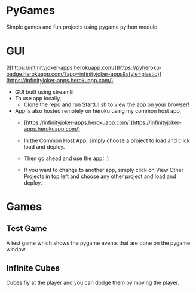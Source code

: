 # PyGames
 Simple games and fun projects using pygame python module

# GUI
[![https://infinityjoker-apps.herokuapp.com/](https://pyheroku-badge.herokuapp.com/?app=infinityjoker-apps&style=plastic)](https://infinityjoker-apps.herokuapp.com/)

 - GUI built using streamlit
 - To use app locally,
    - Clone the repo and run [StartUI.sh](StartUI.sh) to view the app on your browser!
 - App is also hosted remotely on heroku using my common host app,
    - [https://infinityjoker-apps.herokuapp.com/](https://infinityjoker-apps.herokuapp.com/)

    - In the Common Host App, simply choose a project to load and click load and deploy.

    - Then go ahead and use the app! :)

    - If you want to change to another app, simply click on View Other Projects in top left and choose any other project and load and deploy.

# Games
## Test Game
A test game which shows the pygame events that are done on the pygame window.

## Infinite Cubes
Cubes fly at the player and you can dodge them by moving the player.